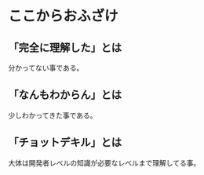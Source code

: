 # ここからおふざけ

## 「完全に理解した」とは

分かってない事である。

## 「なんもわからん」とは

少しわかってきた事である。

## 「チョットデキル」とは

大体は開発者レベルの知識が必要なレベルまで理解してる事。

